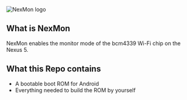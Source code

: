 ![NexMon logo](https://dev.seemoo.tu-darmstadt.de/bcm/bcm-public/raw/master/logo/nexmon-logo-color.png)

## What is NexMon

NexMon enables the monitor mode of the bcm4339 Wi-Fi chip on the Nexus 5.

## What this Repo contains

* A bootable boot ROM for Android
* Everything needed to build the ROM by yourself

